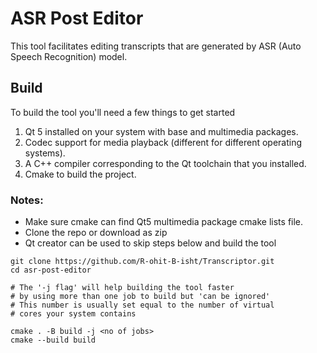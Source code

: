# ASR Post Editor

This tool facilitates editing transcripts that are generated by ASR (Auto Speech Recognition)
model.

## Build

To build the tool you'll need a few things to get started

1. Qt 5 installed on your system with base and multimedia packages.
2. Codec support for media playback (different for different operating systems).
3. A C++ compiler corresponding to the Qt toolchain that you installed.
4. Cmake to build the project.

### Notes:
* Make sure cmake can find Qt5 multimedia package cmake lists file.   
* Clone the repo or download as zip
* Qt creator can be used to skip steps below and build the tool
```shell
git clone https://github.com/R-ohit-B-isht/Transcriptor.git
cd asr-post-editor

# The '-j flag' will help building the tool faster
# by using more than one job to build but 'can be ignored'
# This number is usually set equal to the number of virtual 
# cores your system contains

cmake . -B build -j <no of jobs>
cmake --build build
```
